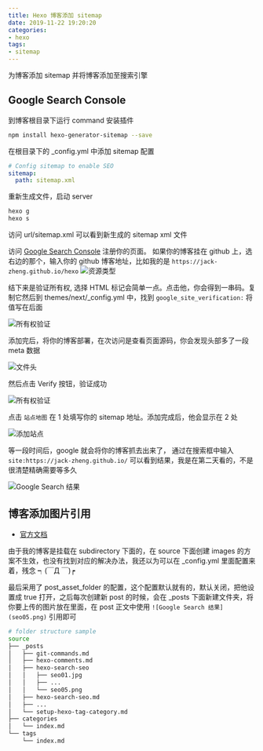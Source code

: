 ```yaml
---
title: Hexo 博客添加 sitemap
date: 2019-11-22 19:20:20
categories:
- hexo
tags:
- sitemap
---
```

为博客添加 sitemap 并将博客添加至搜索引擎

## Google Search Console

到博客根目录下运行 command 安装插件

```bash
npm install hexo-generator-sitemap --save
```

在根目录下的 _config.yml 中添加 sitemap 配置

```yml
# Config sitemap to enable SEO
sitemap:
  path: sitemap.xml
```

重新生成文件，启动 server

```bash
hexo g
hexo s
```

访问 url/sitemap.xml 可以看到新生成的 sitemap xml 文件

访问 [Google Search Console](https://search.google.com/search-console/about) 注册你的页面。
如果你的博客挂在 github 上，选右边的那个，输入你的 github 博客地址，比如我的是 `https://jack-zheng.github.io/hexo`
![资源类型](seo01.jpg)

结下来是验证所有权, 选择 HTML 标记会简单一点。点击他，你会得到一串码。复制它然后到 themes/next/_config.yml 中，找到 `google_site_verification:` 将值写在后面

![所有权验证](seo02.png)

添加完后，将你的博客部署，在次访问是查看页面源码，你会发现头部多了一段 meta 数据

![文件头](seo_meta.png)

然后点击 Verify 按钮，验证成功

![所有权验证](seo03.png)

点击 `站点地图` 在 1 处填写你的 sitemap 地址。添加完成后，他会显示在 2 处

![添加站点](seo04.png)

等一段时间后，google 就会将你的博客抓去出来了， 通过在搜索框中输入 `site:https://jack-zheng.github.io/` 可以看到结果，我是在第二天看的，不是很清楚精确需要等多久

![Google Search 结果](seo05.png)

## 博客添加图片引用

* [官方文档](https://hexo.io/zh-cn/docs/asset-folders.html)

由于我的博客是挂载在 subdirectory 下面的，在 source 下面创建 images 的方案不生效，也没有找到对应的解决办法，我还以为可以在 _config.yml 里面配置来着，残念 ┑(￣Д ￣)┍

最后采用了 post_asset_folder 的配置，这个配置默认就有的，默认关闭，把他设置成 true 打开，之后每次创建新 post 的时候，会在 _posts 下面新建文件夹，将你要上传的图片放在里面，在 post 正文中使用 `![Google Search 结果](seo05.png)` 引用即可

```bash
# folder structure sample
source
├── _posts
│   ├── git-commands.md
│   ├── hexo-comments.md
│   ├── hexo-search-seo
│   │   ├── seo01.jpg
│   │   ├── ...
│   │   └── seo05.png
│   ├── hexo-search-seo.md
│   ├── ...
│   └── setup-hexo-tag-category.md
├── categories
│   └── index.md
└── tags
    └── index.md
```
